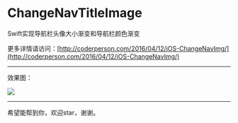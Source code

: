 # ChangeNavTitleImage
Swift实现导航栏头像大小渐变和导航栏颜色渐变	

更多详情请访问：[http://coderperson.com/2016/04/12/iOS-ChangeNavImg/](http://coderperson.com/2016/04/12/iOS-ChangeNavImg/)	

---

效果图：

![ ](http://oet7ffdgt.bkt.clouddn.com/5.gif)		

---

希望能帮到你，欢迎star，谢谢。
